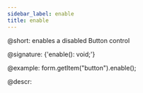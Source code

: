```yaml
---
sidebar_label: enable
title: enable
---          
```


@short: enables a disabled Button control

@signature: {'enable(): void;'}


@example:
form.getItem("button").enable();



@descr:



